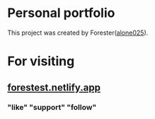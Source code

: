 # Personal portfolio

This project was created by Forester([alone025](https://github.com/alone025/)).

# For visiting

## [forestest.netlify.app](https://forestest.netlify.app)

### "like" "support" "follow"
